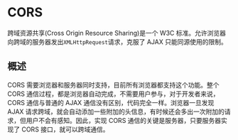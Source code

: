 # CORS 

跨域资源共享(Cross Origin Resource Sharing)是一个 W3C 标准。允许浏览器向跨域的服务器发出`XMLHttpRequest`请求，克服了 AJAX 只能同源使用的限制。

## 概述

CORS 需要浏览器和服务器同时支持，目前所有浏览器都支持这个功能。整个 CORS 通信过程，都是浏览器自动完成，不需要用户参与，对于开发者来说，CORS 通信与普通的 AJAX 通信没有区别，代码完全一样。浏览器一旦发现 AJAX 请求跨域，就会自动添加一些附加的头信息，有时候还会多出一次附加的请求，但用户不会有感知。因此，实现 CORS 通信的关键是服务器，只要服务器实现了 CORS 接口，就可以跨域通信。